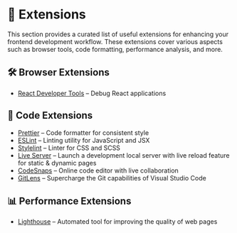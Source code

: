# 🧩 Extensions

This section provides a curated list of useful extensions for enhancing your frontend development workflow. These extensions cover various aspects such as browser tools, code formatting, performance analysis, and more.

## **🛠️ Browser Extensions**
- [React Developer Tools](https://reactjs.org/blog/2019/08/15/new-react-devtools.html) – Debug React applications



## **🔧 Code Extensions**
- [Prettier](https://prettier.io/) – Code formatter for consistent style
- [ESLint](https://eslint.org/) – Linting utility for JavaScript and JSX
- [Stylelint](https://stylelint.io/) – Linter for CSS and SCSS
- [Live Server](https://marketplace.visualstudio.com/items?itemName=ritwick.developer-live-server) – Launch a development local server with live reload feature for static & dynamic pages
- [CodeSnaps](https://codesandbox.io/docs/editor-extensions) – Online code editor with live collaboration
- [GitLens](https://gitlens.amod.io/) – Supercharge the Git capabilities of Visual Studio Code


## **📊 Performance Extensions**
- [Lighthouse](https://developers.google.com/web/tools/lighthouse) – Automated tool for improving the quality of web pages